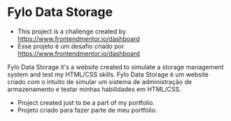 # Fylo Data Storage

- This project is a challenge created by https://www.frontendmentor.io/dashboard
- Esse projeto é um desafio criado por https://www.frontendmentor.io/dashboard

Fylo Data Storage it's a website created to simulate a storage management system and test my HTML/CSS skills.
Fylo Data Storage é um website criado com o intuito de simular um sistema de administração de armazenamento e testar minhas habilidades em HTML/CSS.

- Project created just to be a part of my portfolio.
- Projeto criado para fazer parte de meu portfólio.